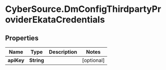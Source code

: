 # CyberSource.DmConfigThirdpartyProviderEkataCredentials

## Properties
Name | Type | Description | Notes
------------ | ------------- | ------------- | -------------
**apiKey** | **String** |  | [optional] 


